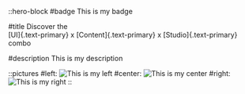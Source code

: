 ::hero-block
#badge
This is my badge

#title
Discover the <br> [UI]{.text-primary} x [Content]{.text-primary} x [Studio]{.text-primary} <br> combo

#description
This is my description

::pictures
#left:
![This is my left](/blogs-img/blog.jpg)
#center:
![This is my center](/blogs-img/blog1.jpg)
#right:
![This is my right](/blogs-img/blog2.jpg)
::
